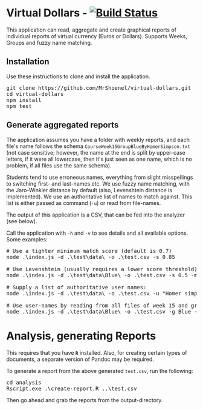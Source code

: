 # Virtual Dollars  -  [![Build Status](https://github.com/MrShoenel/virtual-dollars/workflows/Node.js%20CI/badge.svg?branch=master)](https://github.com/MrShoenel/virtual-dollars/actions?query=workflow%3A%22Node.js+CI%22)

This application can read, aggregate and create graphical reports of individual reports of virtual currency (Euros or Dollars). Supports Weeks, Groups and fuzzy name matching.

## Installation
Use these instructions to clone and install the application.

<pre>
git clone https://github.com/MrShoenel/virtual-dollars.git
cd virtual-dollars
npm install
npm test
</pre>


## Generate aggregated reports
The application assumes you have a folder with weekly reports, and each file's name follows the schema `CourseWeek15GroupBlueByHomerSimpson.txt` (not case sensitive; however, the name at the end is split by upper-case letters, if it were all lowercase, then it's just seen as one name, which is no problem, if all files use the same schema).

Students tend to use erroneous names, everything from slight misspellings to switching first- and last-names etc. We use fuzzy name matching, with the Jaro-Winkler distance by default (also, Levenshtein distance is implemented). We use an authoritative list of names to match against. This list is either passed as command (`-u`) or read from file-names.

The output of this application is a CSV, that can be fed into the analyzer (see below).

Call the application with `-h` and `-v` to see details and all available options. Some examples:

<pre>
# Use a tighter minimum match score (default is 0.7)
node .\index.js -d .\test\data\ -o .\test.csv -s 0.85

# Use Levenshtein (usually requires a lower score threshold)
node .\index.js -d .\test\data\Blue\ -o .\test.csv -s 0.5 -m Levenshtein

# Supply a list of authoritative user names:
node .\index.js -d .\test\data\ -o .\test.csv -u "Homer simpson, Marge Simpson"

# Use user-names by reading from all files of week 15 and group Blue:
node .\index.js -d .\test\data\Blue\ -o .\test.csv -g Blue -w 15
</pre>


# Analysis, generating Reports
This requires that you have __`R`__ installed. Also, for creating certain types of documents, a separate version of Pandoc may be required.

To generate a report from the above generated `test.csv`, run the following:

<pre>
cd analysis
Rscript.exe .\create-report.R ..\test.csv
</pre>

Then go ahead and grab the reports from the output-directory.
